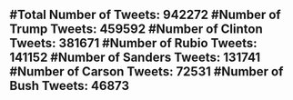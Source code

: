 #Total Number of Tweets: 942272 
#Number of Trump Tweets: 459592
#Number of Clinton Tweets: 381671
#Number of Rubio Tweets: 141152
#Number of Sanders Tweets: 131741
#Number of Carson Tweets: 72531
#Number of Bush Tweets: 46873
---
